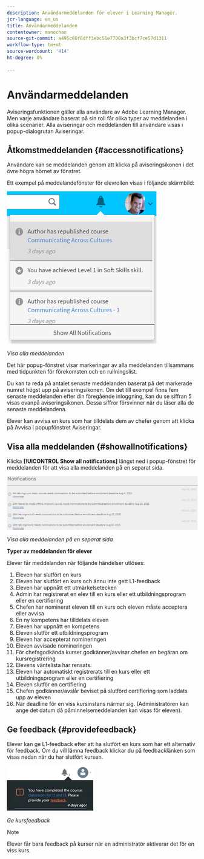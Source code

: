 ```yaml
---
description: Användarmeddelanden för elever i Learning Manager.
jcr-language: en_us
title: Användarmeddelanden
contentowner: manochan
source-git-commit: a495c86f8dff3ebc51e7700a3f3bcf7ce57d1311
workflow-type: tm+mt
source-wordcount: '414'
ht-degree: 0%

---
```




# Användarmeddelanden

<!--User notifications for Learners in Learning Manager.-->

Aviseringsfunktionen gäller alla användare av Adobe Learning Manager. Men varje användare baserat på sin roll får olika typer av meddelanden i olika scenarier. Alla aviseringar och meddelanden till användare visas i popup-dialogrutan Aviseringar.

## Åtkomstmeddelanden {#accessnotifications}

Användare kan se meddelanden genom att klicka på aviseringsikonen i det övre högra hörnet av fönstret.

Ett exempel på meddelandefönster för elevrollen visas i följande skärmbild:

![](assets/learner-notifications.png)

*Visa alla meddelanden*

Det här popup-fönstret visar markeringar av alla meddelanden tillsammans med tidpunkten för förekomsten och en rullningslist.

Du kan ta reda på antalet senaste meddelanden baserat på det markerade numret högst upp på aviseringsikonen. Om det till exempel finns fem senaste meddelanden efter din föregående inloggning, kan du se siffran 5 visas ovanpå aviseringsikonen. Dessa siffror försvinner när du läser alla de senaste meddelandena.

Elever kan avvisa en kurs som har tilldelats dem av chefer genom att klicka på Avvisa i popupfönstret Aviseringar.

## Visa alla meddelanden {#showallnotifications}

Klicka **[!UICONTROL Show all notifications]** längst ned i popup-fönstret för meddelanden för att visa alla meddelanden på en separat sida.

![](assets/notifications-page.png)

*Visa alla meddelanden på en separat sida*

**Typer av meddelanden för elever**

Elever får meddelanden när följande händelser utlöses:

1. Eleven har slutfört en kurs
1. Eleven har slutfört en kurs och ännu inte gett L1-feedback
1. Eleven har uppnått ett utmärkelsetecken
1. Admin har registrerat en elev till en kurs eller ett utbildningsprogram eller en certifiering
1. Chefen har nominerat eleven till en kurs och eleven måste acceptera eller avvisa
1. En ny kompetens har tilldelats eleven
1. Eleven har uppnått en kompetens
1. Eleven slutför ett utbildningsprogram
1. Eleven har accepterat nomineringen
1. Eleven avvisade nomineringen
1. För chefsgodkända kurser godkänner/avvisar chefen en begäran om kursregistrering
1. Elevens väntelista har rensats.
1. Eleven har automatiskt registrerats till en kurs eller ett utbildningsprogram eller en certifiering
1. Eleven slutför en certifiering
1. Chefen godkänner/avslår beviset på slutförd certifiering som laddats upp av eleven
1. När deadline för en viss kursinstans närmar sig. (Administratören kan ange det datum då påminnelsemeddelanden kan visas för eleven).

## Ge feedback {#providefeedback}

Elever kan ge L1-feedback efter att ha slutfört en kurs som har ett alternativ för feedback. Om du vill lämna feedback klickar du på feedbacklänken som visas nedan när du har slutfört kursen.

![](assets/feedback.png)

*Ge kursfeedback*

>[!NOTE]
>
>Elever får bara feedback på kurser när en administratör aktiverar det för en viss kurs.
